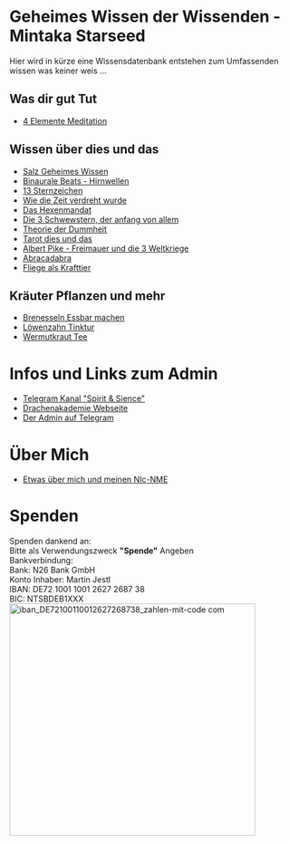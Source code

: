 # Geheimes Wissen der Wissenden - Mintaka Starseed
Hier wird in kürze eine Wissensdatenbank entstehen zum Umfassenden wissen was keiner weis ...
## Was dir gut Tut
- [4 Elemente Meditation](https://www.youtube.com/watch?v=faeHdBZJLyk)
## Wissen über dies und das
- [Salz Geheimes Wissen](/texte/Salz,-eine-VERBOTENE-SPIRITUELLE-WAFFE.md)
- [Binaurale Beats - Hirnwellen](/texte/binaurale-beats-erklaert.md)
- [13 Sternzeichen](/texte/13-Sternzeichen.md)
- [Wie die Zeit verdreht wurde](/texte/Wie-die-Zeit-Verdreht-wurde.md)
- [Das Hexenmandat](/texte/Das-Hexenmandat.md)
- [Die 3 Schwewstern, der anfang von allem](/texte/Die-3-Schwestern.md)
- [Theorie der Dummheit](/texte/Theorie-der-Dummheit.md)
- [Tarot dies und das](/texte/Tarot-kleinigkeiten.md)
- [Albert Pike - Freimauer und die 3 Weltkriege](/texte/%20Albert%20Pike%201871%20seine%20Pläne.md)
- [Abracadabra](/texte/abracadabra.md)
- [Fliege als Krafttier](/texte/fliege-krafttier.md)
## Kräuter Pflanzen und mehr
- [Brenesseln Essbar machen](/texte/Brenesseln-Essfertig-machen.md)
- [Löwenzahn Tinktur](/texte/L%C3%B6wenzahn-Tinktur.md)
- [Wermutkraut Tee](/texte/Wermutkraut-Tee.md)
# Infos und Links zum Admin
- [Telegram Kanal "Spirit & Sience"](https://t.me/spiritandsiencekanal)
- [Drachenakademie Webseite](https://drachenakademie.com)
- [Der Admin auf Telegram](https://t.me/DerDrachenHueter)
# Über Mich
- [Etwas über mich und meinen NIc-NME](/texte/Neo-Details.md)
# Spenden
Spenden dankend an:\
Bitte als Verwendungszweck **"Spende"** Angeben\
Bankverbindung:\
Bank: N26 Bank GmbH\
Konto Inhaber: Martin Jestl\
IBAN: DE72 1001 1001 2627 2687 38\
BIC: NTSBDEB1XXX\
<img width="434" height="410" alt="iban_DE72100110012627268738_zahlen-mit-code com" src="https://github.com/user-attachments/assets/0d261b88-a4b6-4b94-8658-b801d30d7b4b" />

